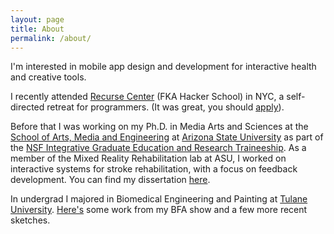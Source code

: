 ```yaml
---
layout: page
title: About
permalink: /about/
---
```


I'm interested in mobile app design and development for interactive health and creative tools. 

I recently attended [Recurse Center](https://www.recurse.com/) (FKA Hacker School) in NYC, a self-directed retreat for programmers. (It was great, you should [apply](https://www.recurse.com/apply)).

Before that I was working on my Ph.D. in Media Arts and Sciences at the [School of Arts, Media and Engineering](http://ame.asu.edu) at [Arizona State University](http://www.asu.edu) as part of the [NSF Integrative Graduate Education and Research Traineeship](http://www.igert.org). As a member of the Mixed Reality Rehabilitation lab at ASU, I worked on interactive systems for stroke rehabilitation, with a focus on feedback development. You can find my dissertation [here](http://repository.asu.edu/items/26862).

In undergrad I majored in Biomedical Engineering and Painting at [Tulane University](http://tulane.edu). [Here's](/painting/) some work from my BFA show and a few more recent sketches.
